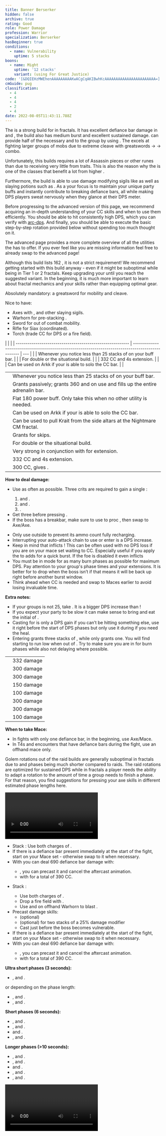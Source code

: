 ```yaml
---
title: Banner Berserker
hidden: false
archive: true
rating: Good
role: Power Damage
profession: Warrior
specialization: Berserker
hasBeginner: true
conditions:
  - name: Vulnerability
    uptime: 5 stacks
boons:
  - name: Might
    uptime: '12 stacks'
    variant: (using For Great Justice)
code: '[&DQIEHzMWEhenAAAAAAAAAKwACgCqAKIBwhKcAAAAAAAAAAAAAAAAAAAAAAA=]'
cmGuide: pug
classification:
  - 4
  - 4
  - 4
  - 2
  - 4
date: 2022-08-05T11:43:11.788Z
---
```


The <Specialization text="Banner Berserker" name="Berserker"/> is a strong build for <Specialization name="Warrior"/> in fractals. It has excellent defiance bar damage in <Skill name="Tremor"/> and <Skill name="Headbutt"/>, the build also has medium burst and excellent sustained damage. <Specialization name="Warrior"/> can provide half of the necessary <Boon name="Might"/> and <Boon name="Fury"/> to the group by using <Skill name="Forgreatjustice"/>. The <Specialization text="Banner Berserker" name="Berserker"/> excels at fighting larger groups of mobs due to extreme cleave with greatswords <Skill name="arcdivider" /> -> <Skill name="bloodreckoning" /> -> <Skill name="arcdivider" /> combo.

Unfortunately, this builds requires a lot of Assassin pieces or other runes than <Item name="scholar" /> due to receiving very little <Attribute name="Precision" /> from traits. This is also the reason why the <Specialization text="Banner Berserker" name="Berserker"/> is one of the classes that benefit a lot from higher <Attribute name="Agony Resistance" />.

Furthermore, the build is able to use damage modifying sigils like <Item name="Impact" type="Sigil"/> as well as slaying potions such as <Item name="Powerful Potion of Slaying Scarlets Armies"/>. As a <Specialization text="Banner Berserker" name="Berserker"/> your focus is to maintain your unique party buffs and instantly contribute to breaking defiance bars, all while making DPS players sweat nervously when they glance at their DPS meter.

<Beginner>

Before progressing to the advanced version of this page, we recommend acquiring an in-depth understanding of your CC skills and when to use them efficiently. You should be able to hit consistently high DPS, which you can verify with [arc-dps](https://www.deltaconnected.com/arcdps/). And finally, you should be able to execute the basic step-by-step rotation provided below without spending too much thought on it.

The advanced page provides a more complete overview of all the utilities the <Specialization name="Warrior"/> has to offer. If you ever feel like you are missing information feel free to already swap to the advanced page!

<Information>

Although this build lists 162 <Attribute name="Agony Resistance"/>, it is not a strict requirement! We recommend getting started with this build anyway - even if it might be suboptimal while being in Tier 1 or 2 fractals. Keep upgrading your <Attribute name="Agony Resistance"/> until you reach the suggested variant. In the beginning, it is much more important to learn about fractal mechanics and your skills rather than equipping optimal gear.

</Information>

</Beginner>

<Divider text="Equipment" />

<Divider text="Build" />

<Grid>
<GridItem sm="7">
<Traits traits1Id="4" traits1="Strength" traits1Selected="Peak Performance,Great Fortitude,Berserkers Power" traits2="Discipline" traits2Selected="Warriors Sprint,Destruction of the Empowered,Axe Mastery" traits3Id="18" traits3="Berserker" traits3Selected="Savage Instinct,Blood Reaction,Bloody Roar"/>

<Card title="Extra Weapons">

Absolutely mandatory: a greatsword for mobility and cleave.

<Advanced>

Nice to have:

- Axes with <Item name="Night" type="Sigil" disableText/>, <Item name="Serpent Slaying" type="Sigil" disableText/> and other slaying sigils.
- Warhorn for pre-stacking <Boon name="Might"/>.
- Sword for out of combat mobility.
- Rifle for Siax (coordinated).
- Torch (trade CC for DPS or a fire field).

</Advanced>

</Card>
</GridItem>

<GridItem sm="5">
<Card title="Situational Skills">

<Beginner>

|                                                           |                                                                                                    |
| --------------------------------------------------------- | -------------------------------------------------------------------------------------------------- | --- |
| <Skill name="For Great Justice!" size="big" disableText/> | Whenever you notice less than 25 stacks of <Boon name="Might"/> on your buff bar.                  |
| <Skill name="bloodreckoning" size="big" disableText/>     | For double <Skill name="arcdivider"/> or the situational <Specialization name="Berserker"/> build. |
| <Skill name="Wild Blow" size="big" disableText/>          | 332 CC and 4s <Skill name="berserk"/> extension.                                                   |
| <Skill name="Battle Standard" size="big" disableText/>    | Can be used on Arkk if your <Specialization name="Renegade"/> is able to solo the CC bar.          |     |

</Beginner>

<Advanced>

|                                                           |                                                                                                                                                                                              |
| --------------------------------------------------------- | -------------------------------------------------------------------------------------------------------------------------------------------------------------------------------------------- |
| <Skill name="For Great Justice!" size="big" disableText/> | Whenever you notice less than 25 stacks of <Boon name="Might"/> on your buff bar.                                                                                                            |
| <Skill name="Signet of fury" size="big" disableText/>     | Grants <Attribute name="Precision" text="180 Precision"/> passively; grants 360 <Attribute name="Precision"/> and <Attribute name="Ferocity"/> on use and fills up the entire adrenalin bar. |
| <Skill name="Signet of might" size="big" disableText/>    | Flat 180 power buff. Only take this when no other utility is needed.                                                                                                                         |
| <Skill name="Battle Standard" size="big" disableText/>    | Can be used on Arkk if your <Specialization name="Renegade"/> is able to solo the CC bar.                                                                                                    |
| <Skill name="onmymark" size="big" disableText/>           | Can be used to pull Krait from the side altars at the Nightmare CM fractal.                                                                                                                  |
| <Skill name="featherfootgrace" size="big" disableText/>   | Grants <Effect name="Superspeed"/> for skips.                                                                                                                                                |
| <Skill name="bloodreckoning" size="big" disableText/>     | For double <Skill name="arcdivider"/> or the situational <Specialization name="Berserker"/> build.                                                                                           |
| <Skill name="outrage" size="big" disableText/>            | Very strong in conjunction with <Skill name="headbutt"/> for <Skill name="berserk"/> extension.                                                                                              |
| <Skill name="Wild Blow" size="big" disableText/>          | 332 CC and 4s <Skill name="berserk"/> extension.                                                                                                                                             |
| <Skill name="bullscharge" size="big" disableText/>        | 300 CC, gives <Trait name="Peakperformance"/>.                                                                                                                                               |

</Advanced>

</Card>
</GridItem>
</Grid>

<Divider text="Details" />

<Grid>
<GridItem sm="8">

**How to deal damage:**

- Use <Skill name="decapitate"/> as often as possible. Three crits are required to gain a single <Skill name="decapitate"/>:
  1.  <Skill name="Cycloneaxe" /> and <Skill name="Throw axe" profession="warrior" />.
  2.  <Skill name="Dualstrike" /> and <Skill name="Throw axe" profession="warrior" />.
  3.  <Skill name="whirlingaxe" />.
- Get three <Skill name="decapitate"/> before pressing <Skill name="Whirling axe"/>.
- If the boss has a breakbar, make sure to use <Skill name="Tremor"/> to proc <Item name="severance"/>, then swap to Axe/Axe.

<Advanced>

- Only use <Skill name="Throw axe" profession="warrior"/> outside <Skill name="Berserk"/> to prevent its ammo count fully recharging.
- Interrupting your auto-attack chain to use <Skill name="Decapitate"/> or enter <Skill name="Berserk"/> is a DPS increase.
- Keep in mind that <Skill name="Crushing Blow"/> inflicts <Condition name="Vulnerability" count={10}/>! This can be often used with no DPS loss if you are on your mace set waiting to CC. Especially useful if you apply the <Condition name="Vulnerability"/> to adds for a quick burst. If the foe is disabled it even inflicts <Condition name="Vulnerability" count={20} />
- You must be in <Skill name="Berserk"/> mode for as many burn phases as possible for maximum DPS. Pay attention to your group's phase times and your <Skill name="Berserk"/> extensions. It is better for <Skill name="Berserk"/> to drop when the boss isn’t <Effect name="Exposed"/> if that means it will be back up right before another burst window.
- Think ahead when CC is needed and swap to Maces earlier to avoid losing invaluable <Skill name="Berserk"/> time.

</Advanced>

**Extra notes:**

- If your groups <Boon name="Might"/> is not 25, take <Skill name="Forgreatjustice"/>. It is a bigger DPS increase than <Skill name="signetofmight"/>!
- If you expect your party to be slow it can make sense to bring <Trait name="smashbrawler"/> and eat the initial <Control name="Stun"/> of <Skill name="headbutt"/>.
- Casting <Skill name="Mending"/> for <Trait name="Peak Performance"/> is only a DPS gain if you can’t be hitting something else, use it right before the start of DPS phases but only use it during if you need the heal.
- Entering <Skill name="Berserk"/> grants three stacks of <Trait name="Berserkers Power"/>, while <Skill name="Decapitate"/> only grants one. You will find <Trait name="Berserkers Power"/> starting to run low when out of <Skill name="Berserk"/>. Try to make sure you are in <Skill name="Berserk"/> for burn phases while also not delaying <Skill name="Berserk"/> where possible.

</GridItem>

<GridItem sm="4">
<Card title="CC skills">

|                              |            |
| ---------------------------- | ---------- |
| <Skill name="wildblow"/>     | 332 damage |
| <Skill name="headbutt"/>     | 300 damage |
| <Skill name="bullscharge"/>  | 300 damage |
| <Skill id="14502"/>          | 150 damage |
| <Skill name="skullgrinder"/> | 100 damage |
| <Skill id="14414"/>          | 300 damage |
| <Skill id="14415"/>          | 300 damage |
| <Skill id="14503"/>          | 100 damage |

**When to take Mace:**

- In fights with only one defiance bar, in the beginning, use Axe/Mace.
- In T4s and encounters that have defiance bars during the fight, use an offhand mace only.

</Card>
</GridItem>
</Grid>

<Divider text="Rotation / Skill usage" />

<Grid>
<GridItem xs="12" sm="6">
<Card title="Information">

Golem rotations out of the raid builds are generally suboptimal in fractals due to <Effect name="Exposed"/> and phases being much shorter compared to raids. The raid rotations are optimized for sustained DPS while in fractals a player needs the ability to adapt a rotation to the amount of time a group needs to finish a phase.  
For that reason, you find suggestions for pressing your axe skills in different estimated phase lengths here.

</Card>

<Advanced>

<Card title="Berserker openers">

<Video caption="by Decados [dT], edited by Vince [dT]" youtube="6z6ZvHxHXek"/>
</Card>
</Advanced>

</GridItem>

<GridItem xs="12" sm="6">

<Card title="Precasting">

<Beginner>

- Stack <Boon name="Might"/>: Use both charges of <Skill name="For Great Justice!"/>.
- If there is a defiance bar present immediately at the start of the fight, start on your Mace set - otherwise swap to it when necessary.
- With <Item name="Paralyzation" type="Sigil"/> you can deal 690 defiance bar damage with:
  - <Skill name="Tremor" />, you can precast it and cancel the aftercast animation.
  - <Skill name="Headbutt" /> with <Item name="Paralyzation" type="Sigil" /> for a total of 390 CC.

</Beginner>

<Advanced>

- Stack <Boon name="Might"/>:
  - Use both charges of <Skill name="For Great Justice!"/>.
  - Drop a fire field with <Skill name="Flames of War"/>.
  - Use <Skill name="Call of Valor"/> and <Skill id="14393"/> on offhand Warhorn to blast <Boon name="Might"/>.
- Precast damage skills:
  - (optional) <Skill name="Flames of War"/>
  - (optional) <Skill id="14393"/> for two stacks of a 25% damage modifier
  - Cast <Skill name="Mending"/> just before the boss becomes vulnerable.
- If there is a defiance bar present immediately at the start of the fight, start on your Mace set - otherwise swap to it when necessary.
- With <Item name="Paralyzation" type="Sigil"/> you can deal 690 defiance bar damage with:
  - <Skill name="Tremor" />, you can precast it and cancel the aftercast animation.
  - <Skill name="Headbutt" /> with <Item name="Paralyzation" type="Sigil" /> for a total of 390 CC.

</Advanced>

</Card>

</GridItem>

<GridItem xs="12" sm="6">

<Card title="Skill usage">

**Ultra short phases (3 seconds):**

- <Skill name="cycloneaxe" />, <Skill name="dualstrike" /> and <Skill name="decapitate" />.

or depending on the phase length:

- <Skill name="cycloneaxe" />, <Skill name="Throw axe" profession="warrior"/> and <Skill name="decapitate" />.
- <Skill name="dualstrike" />, <Skill name="Throw axe" profession="warrior"/> and <Skill name="decapitate" />.

**Short phases (6 seconds):**

- <Skill name="cycloneaxe" />, <Skill name="Throw axe" profession="warrior"/> and <Skill name="decapitate" />.
- <Skill name="dualstrike" />, <Skill name="Throw axe" profession="warrior"/> and <Skill name="decapitate" />.
- <Skill name="whirlingaxe" /> and <Skill name="decapitate" />.
- <Skill name="cycloneaxe" />, <Skill name="chop" /> and <Skill name="decapitate" />.

**Longer phases (>10 seconds):**

- <Skill name="dualstrike" />, <Skill name="Throw axe" profession="warrior" /> and <Skill name="decapitate" />.
- <Skill name="cycloneaxe" />, <Skill name="Throw axe" profession="warrior" /> and <Skill name="decapitate" />.
- <Skill name="whirlingaxe" /> and <Skill name="decapitate" />.
- <Skill name="cycloneaxe" />, <Skill name="chop" /> and <Skill name="decapitate" />.
- <Skill name="Throw axe" profession="warrior" />, <Skill name="dualstrike" /> and <Skill name="decapitate" />.

</Card>

</GridItem>

<GridItem xs="12" sm="6">
<Card title="Golem Rotation">

<Video youtube="NkoFpwfcxfw" caption="by TheCryophoenix.4587"/>
</Card>
</GridItem>
</Grid>
